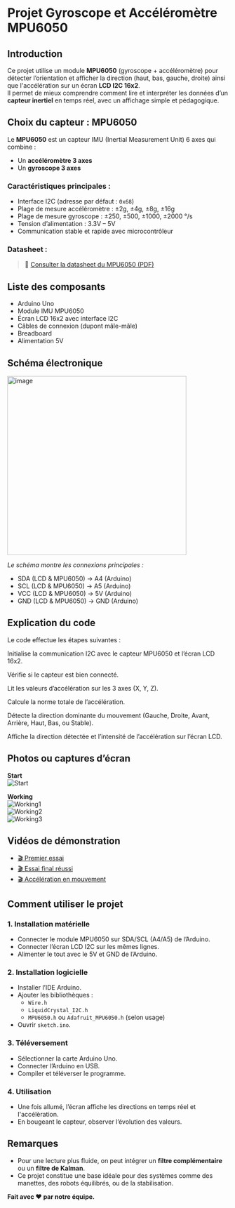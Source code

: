 # Projet Gyroscope et Accéléromètre MPU6050

## Introduction

Ce projet utilise un module **MPU6050** (gyroscope + accéléromètre) pour détecter l’orientation et afficher la direction (haut, bas, gauche, droite) ainsi que l'accélération sur un écran **LCD I2C 16x2**.  
Il permet de mieux comprendre comment lire et interpréter les données d’un **capteur inertiel** en temps réel, avec un affichage simple et pédagogique.


## Choix du capteur : MPU6050

Le **MPU6050** est un capteur IMU (Inertial Measurement Unit) 6 axes qui combine :
- Un **accéléromètre 3 axes**
- Un **gyroscope 3 axes**

### Caractéristiques principales :
- Interface I2C (adresse par défaut : `0x68`)
- Plage de mesure accéléromètre : ±2g, ±4g, ±8g, ±16g
- Plage de mesure gyroscope : ±250, ±500, ±1000, ±2000 °/s
- Tension d’alimentation : 3.3V – 5V
- Communication stable et rapide avec microcontrôleur

### Datasheet :
> 🔗 [Consulter la datasheet du MPU6050 (PDF)](https://invensense.tdk.com/wp-content/uploads/2015/02/MPU-6000-Datasheet1.pdf)


## Liste des composants

- Arduino Uno  
- Module IMU MPU6050  
- Écran LCD 16x2 avec interface I2C  
- Câbles de connexion (dupont mâle-mâle)  
- Breadboard  
- Alimentation 5V  


## Schéma électronique

<img width="408" alt="image" src="https://github.com/user-attachments/assets/5713927e-edbf-491a-930d-1074d48480c9" />

*Le schéma montre les connexions principales :*
- SDA (LCD & MPU6050) → A4 (Arduino)  
- SCL (LCD & MPU6050) → A5 (Arduino)  
- VCC (LCD & MPU6050) → 5V (Arduino)  
- GND (LCD & MPU6050) → GND (Arduino)  



## Explication du code

Le code effectue les étapes suivantes :

Initialise la communication I2C avec le capteur MPU6050 et l’écran LCD 16x2.

Vérifie si le capteur est bien connecté.

Lit les valeurs d’accélération sur les 3 axes (X, Y, Z).

Calcule la norme totale de l’accélération.

Détecte la direction dominante du mouvement (Gauche, Droite, Avant, Arrière, Haut, Bas, ou Stable).

Affiche la direction détectée et l’intensité de l’accélération sur l’écran LCD.


## Photos ou captures d’écran

**Start**  
![Start](https://github.com/user-attachments/assets/9d2e749a-d353-4479-93dd-5cab8e7c77d6)

**Working**  
![Working1](https://github.com/user-attachments/assets/73b5fa34-8397-4766-9c18-858dda9c1cdb)  
![Working2](https://github.com/user-attachments/assets/cc679bfa-6355-4a55-bc95-7ef6c44f8b9a)  
![Working3](https://github.com/user-attachments/assets/048a04b7-573b-472b-a7b6-d8bf74f95b42)


## Vidéos de démonstration

- [🎬 Premier essai](https://youtube.com/shorts/durMujPbixI?si=PIUfneER4diqM4VX)  
- [🎬 Essai final réussi](https://youtube.com/shorts/d7HRCWKiFtE?si=rqMBNyRJBchXtX6A)  
- [🎬 Accélération en mouvement](https://youtube.com/shorts/WYKy4-q5Adw?si=LnA5E9QnaUxR04ia)  


##  Comment utiliser le projet

### 1. Installation matérielle
- Connecter le module MPU6050 sur SDA/SCL (A4/A5) de l’Arduino.  
- Connecter l’écran LCD I2C sur les mêmes lignes.  
- Alimenter le tout avec le 5V et GND de l’Arduino.  

### 2. Installation logicielle
- Installer l’IDE Arduino.  
- Ajouter les bibliothèques :  
  - `Wire.h`  
  - `LiquidCrystal_I2C.h`  
  - `MPU6050.h` ou `Adafruit_MPU6050.h` (selon usage)  
- Ouvrir `sketch.ino`.

### 3. Téléversement
- Sélectionner la carte Arduino Uno.  
- Connecter l’Arduino en USB.  
- Compiler et téléverser le programme.

### 4. Utilisation
- Une fois allumé, l’écran affiche les directions en temps réel et l'accélèration.  
- En bougeant le capteur, observer l’évolution des valeurs.
  

## Remarques

- Pour une lecture plus fluide, on peut intégrer un **filtre complémentaire** ou un **filtre de Kalman**.  
- Ce projet constitue une base idéale pour des systèmes comme des manettes, des robots équilibrés, ou de la stabilisation.


**Fait avec ❤️ par notre équipe.**

